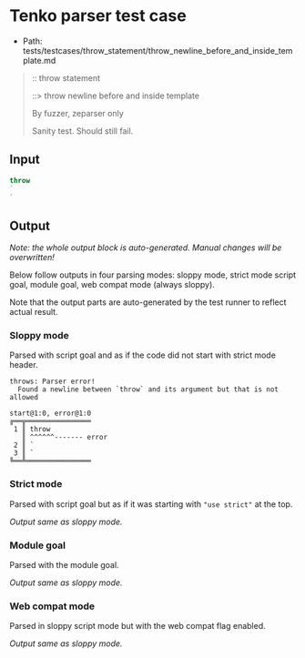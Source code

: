 # Tenko parser test case

- Path: tests/testcases/throw_statement/throw_newline_before_and_inside_template.md

> :: throw statement
>
> ::> throw newline before and inside template
>
> By fuzzer, zeparser only
>
> Sanity test. Should still fail.

## Input

`````js
throw
`
`
`````

## Output

_Note: the whole output block is auto-generated. Manual changes will be overwritten!_

Below follow outputs in four parsing modes: sloppy mode, strict mode script goal, module goal, web compat mode (always sloppy).

Note that the output parts are auto-generated by the test runner to reflect actual result.

### Sloppy mode

Parsed with script goal and as if the code did not start with strict mode header.

`````
throws: Parser error!
  Found a newline between `throw` and its argument but that is not allowed

start@1:0, error@1:0
╔══╦════════════════
 1 ║ throw
   ║ ^^^^^^------- error
 2 ║ `
 3 ║ `
╚══╩════════════════

`````

### Strict mode

Parsed with script goal but as if it was starting with `"use strict"` at the top.

_Output same as sloppy mode._

### Module goal

Parsed with the module goal.

_Output same as sloppy mode._

### Web compat mode

Parsed in sloppy script mode but with the web compat flag enabled.

_Output same as sloppy mode._
